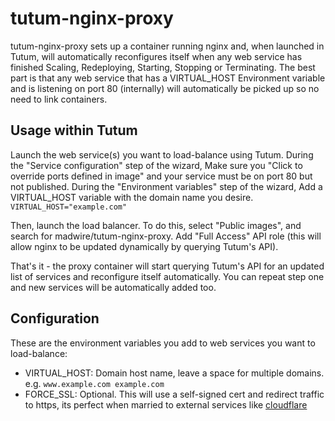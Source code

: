 # tutum-nginx-proxy

tutum-nginx-proxy sets up a container running nginx and, when launched in Tutum, will automatically reconfigures itself when any web service has finished Scaling, Redeploying, Starting, Stopping or Terminating. The best part is that any web service that has a VIRTUAL_HOST Environment variable and is listening on port 80 (internally) will automatically be picked up so no need to link containers.

## Usage within Tutum

Launch the web service(s) you want to load-balance using Tutum. During the "Service configuration" step of the wizard, Make sure you "Click to override ports defined in image" and your service must be on port 80 but not published. During the "Environment variables" step of the wizard, Add a VIRTUAL_HOST variable with the domain name you desire. `VIRTUAL_HOST="example.com"`

Then, launch the load balancer. To do this, select "Public images", and search for madwire/tutum-nginx-proxy. Add "Full Access" API role (this will allow nginx to be updated dynamically by querying Tutum's API).

That's it - the proxy container will start querying Tutum's API for an updated list of services and reconfigure itself automatically. You can repeat step one and new services will be automatically added too.

## Configuration

These are the environment variables you add to web services you want to load-balance:

- VIRTUAL_HOST: Domain host name, leave a space for multiple domains. e.g. `www.example.com example.com`
- FORCE_SSL: Optional. This will use a self-signed cert and redirect traffic to https, its perfect when married to external services like [cloudflare](https://www.cloudflare.com/)
